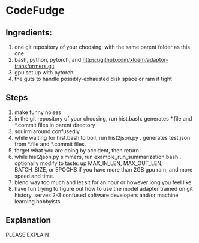 # CodeFudge

## Ingredients:

1. one git repository of your choosing, with the same parent folder as this one
2. bash, python, pytorch, and https://github.com/xloem/adaptor-transformers.git
3. gpu set up with pytorch
4. the guts to handle possibly-exhausted disk space or ram if tight

## Steps

1. make funny noises
2. in the git repository of your choosing, run hist.bash. generates *.file and *.commit files in parent directory
3. squirm around confusedly
4. while waiting for hist.bash to boil, run hist2json.py . generates test.json from *.file and *.commit files.
5. forget what you are doing by accident, then return.
6. while hist2json.py simmers, run example_run_summarization.bash . optionally modify to taste: up MAX_IN_LEN, MAX_OUT_LEN, BATCH_SIZE, or EPOCHS if you have more than 2GB gpu ram, and more speed and time.
7. blend way too much and let sit for an hour or however long you feel like
8. have fun trying to figure out how to use the model adapter trained on git history. serves 2-3 confused software developers and/or machine learning hobbyists.

## Explanation

PLEASE EXPLAIN

